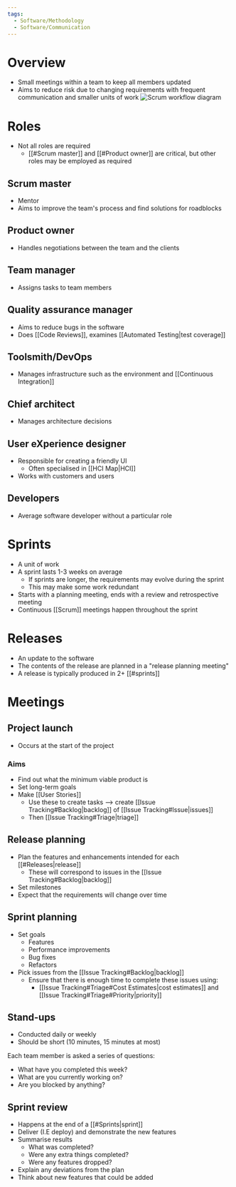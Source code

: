 ```yaml
---
tags:
  - Software/Methodology
  - Software/Communication
---
```

# Overview
- Small meetings within a team to keep all members updated
- Aims to reduce risk due to changing requirements with frequent communication and smaller units of work
![Scrum workflow diagram](https://d2ds8yldqp7gxv.cloudfront.net/Blog+Explanatory+Images/scrum+workflow+1.webp)

# Roles
- Not all roles are required
	- [[#Scrum master]] and [[#Product owner]] are critical, but other roles may be employed as required
## Scrum master
- Mentor
- Aims to improve the team's process and find solutions for roadblocks

## Product owner
- Handles negotiations between the team and the clients

## Team manager
- Assigns tasks to team members
## Quality assurance manager
- Aims to reduce bugs in the software
- Does [[Code Reviews]], examines [[Automated Testing|test coverage]]

## Toolsmith/DevOps
- Manages infrastructure such as the environment and [[Continuous Integration]]

## Chief architect
- Manages architecture decisions

## User eXperience designer
- Responsible for creating a friendly UI
	- Often specialised in [[HCI Map|HCI]]
- Works with customers and users

## Developers
- Average software developer without a particular role

# Sprints
- A unit of work
- A sprint lasts 1-3 weeks on average
	- If sprints are longer, the requirements may evolve during the sprint
	- This may make some work redundant
- Starts with a planning meeting, ends with a review and retrospective meeting
- Continuous [[Scrum]] meetings happen throughout the sprint
# Releases
- An update to the software
- The contents of the release are planned in a "release planning meeting"
- A release is typically produced in 2+ [[#sprints]]

# Meetings
## Project launch
- Occurs at the start of the project

### Aims
- Find out what the minimum viable product is
- Set long-term goals 
- Make [[User Stories]]
	- Use these to create tasks --> create [[Issue Tracking#Backlog|backlog]] of [[Issue Tracking#Issue|issues]]
	- Then [[Issue Tracking#Triage|triage]]

## Release planning
- Plan the features and enhancements intended for each [[#Releases|release]]
	- These will correspond to issues in the [[Issue Tracking#Backlog|backlog]]
- Set milestones
- Expect that the requirements will change over time

## Sprint planning
- Set goals
	- Features
	- Performance improvements
	- Bug fixes
	- Refactors
- Pick issues from the [[Issue Tracking#Backlog|backlog]]
	- Ensure that there is enough time to complete these issues using:
		- [[Issue Tracking#Triage#Cost Estimates|cost estimates]] and [[Issue Tracking#Triage#Priority|priority]]

## Stand-ups
- Conducted daily or weekly
- Should be short (10 minutes, 15 minutes at most)

Each team member is asked a series of questions:
- What have you completed this week?
- What are you currently working on?
- Are you blocked by anything?

## Sprint review
- Happens at the end of a [[#Sprints|sprint]]
- Deliver (I.E deploy) and demonstrate the new features
- Summarise results
	- What was completed?
	- Were any extra things completed?
	- Were any features dropped?
- Explain any deviations from the plan
- Think about new features that could be added

## 